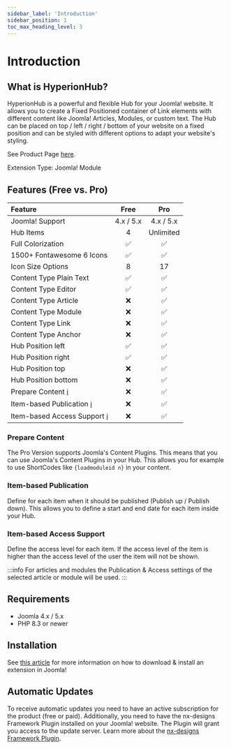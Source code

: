 ```yaml
---
sidebar_label: 'Introduction'
sidebar_position: 1
toc_max_heading_level: 3
---
```


# Introduction

## What is HyperionHub?

HyperionHub is a powerful and flexible Hub for your Joomla! website. It allows you to create a Fixed Positioned
container of Link elements with different content like Joomla! Articles, Modules, or custom text. The Hub can be placed
on top / left / right / bottom of your website on a fixed position and can be styled
with different options to adapt your website's styling.

See Product Page [here](https://nx-designs.ch/ext/hyperionhub).

Extension Type: Joomla! Module

## Features (Free vs. Pro)

| <div className="columWide">Feature</div>                   |   Free    |    Pro    |
|:-----------------------------------------------------------|:---------:|:---------:|
| Joomla! Support                                            | 4.x / 5.x | 4.x / 5.x |
| Hub Items                                                  |     4     | Unlimited |
| Full Colorization                                          |     ✅     |     ✅     |
| 1500+ Fontawesome 6 Icons                                  |     ✅     |     ✅     |
| Icon Size Options                                          |     8     |    17     |
| Content Type Plain Text                                    |     ✅     |     ✅     |
| Content Type Editor                                        |     ✅     |     ✅     |
| Content Type Article                                       |     ❌     |     ✅     |
| Content Type Module                                        |     ❌     |     ✅     |
| Content Type Link                                          |     ❌     |     ✅     |
| Content Type Anchor                                        |     ❌     |     ✅     |
| Hub Position left                                          |     ✅     |     ✅     |
| Hub Position right                                         |     ✅     |     ✅     |
| Hub Position top                                           |     ❌     |     ✅     |
| Hub Position bottom                                        |     ❌     |     ✅     |
| Prepare Content [ℹ️](#prepare-content)                     |     ❌     |     ✅     |
| Item-based Publication [ℹ️](#item-based-publication)       |     ❌     |     ✅     |
| Item-based Access Support [ℹ️](#item-based-access-support) |     ❌     |     ✅     |

### Prepare Content

The Pro Version supports Joomla's Content Plugins. This means that you can use Joomla's Content Plugins in your Hub.
This allows you for example to use ShortCodes like `{loadmoduleid n}` in your content.

### Item-based Publication

Define for each item when it should be published (Publish up / Publish down). This allows you to define a start and end
date for each item inside your Hub.

### Item-based Access Support

Define the access level for each item. If the access level of the item is higher than the access level of the user the
item will not be shown.

:::info
For articles and modules the Publication & Access settings of the selected article or module will be used.
:::

## Requirements

- Joomla 4.x / 5.x
- PHP 8.3 or newer

## Installation

See [this article](/docs/general/joomla/install-extension) for more information on how to download & install an
extension in Joomla!

## Automatic Updates

To receive automatic updates you need to have an active subscription for the product (free or paid). Additionally, you
need to have the nx-designs Framework Plugin installed on your Joomla! website. The Plugin will grant you access to the
update server. Learn more about the [nx-designs Framework Plugin](/docs/general/download_id).